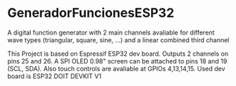 # GeneradorFuncionesESP32
A digital function generator with 2 main channels avaliable for different wave types (triangular, square, sine, ...) and a linear combined third channel 

This Project is based on Espressif ESP32 dev board. Outputs 2 channels on pins 25 and 26. A SPI OLED 0.98" screen can be attached to pins 18 and 19 (SCL, SDA). 
Also touch controls are avaliable at GPIOs 4,13,14,15. Used dev board is ESP32 DOIT DEVKIT V1
